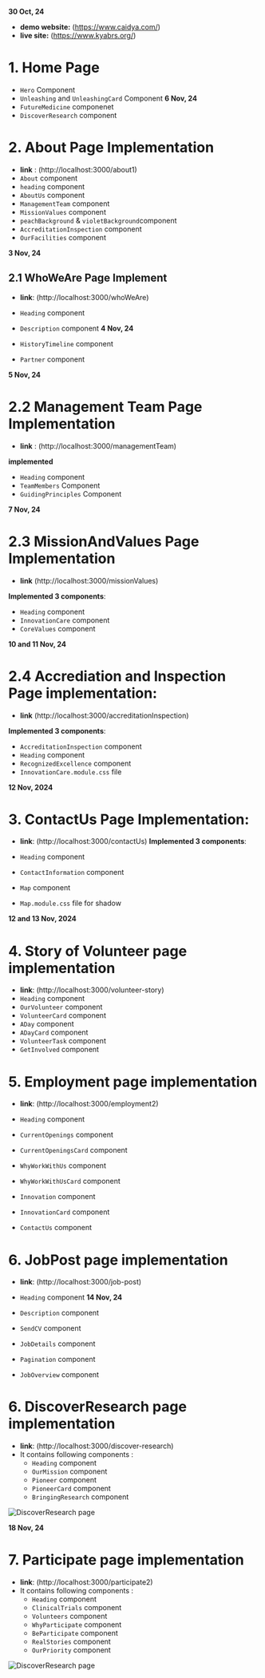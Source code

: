 **30 Oct, 24**

- **demo website:** (https://www.caidya.com/)
- **live site:** (https://www.kyabrs.org/)

# 1. Home Page

- `Hero` Component
- `Unleashing` and `UnleashingCard` Component
  **6 Nov, 24**
- `FutureMedicine` componenet
- `DiscoverResearch` component

# 2. About Page Implementation

- **link** : (http://localhost:3000/about1)
- `About` component
- `heading` component
- `AboutUs` component
- `ManagementTeam` component
- `MissionValues` component
- `peachBackground` & `violetBackground`component
- `AccreditationInspection` component
- `OurFacilities` component

**3 Nov, 24**

## 2.1 WhoWeAre Page Implement

- **link**: (http://localhost:3000/whoWeAre)

- `Heading` component
- `Description` component
  **4 Nov, 24**
- `HistoryTimeline` component
- `Partner` component

**5 Nov, 24**

# 2.2 Management Team Page Implementation

- **link** : (http://localhost:3000/managementTeam)

**implemented**

- `Heading` component
- `TeamMembers` Component
- `GuidingPrinciples` Component

**7 Nov, 24**

# 2.3 MissionAndValues Page Implementation

- **link** (http://localhost:3000/missionValues)

**Implemented 3 components**:

- `Heading` component
- `InnovationCare` component
- `CoreValues` component

**10 and 11 Nov, 24**

# 2.4 Accrediation and Inspection Page implementation:

- **link** (http://localhost:3000/accreditationInspection)

**Implemented 3 components**:

- `AccreditationInspection` component
- `Heading` component
- `RecognizedExcellence` component
- `InnovationCare.module.css` file

**12 Nov, 2024**

# 3. ContactUs Page Implementation:

- **link**: (http://localhost:3000/contactUs)
  **Implemented 3 components**:

- `Heading` component
- `ContactInformation` component
- `Map` component
- `Map.module.css` file for shadow

**12 and 13 Nov, 2024**

# 4. Story of Volunteer page implementation

- **link**: (http://localhost:3000/volunteer-story)
- `Heading` component
- `OurVolunteer` component
- `VolunteerCard` component
- `ADay` component
- `ADayCard` component
- `VolunteerTask` component
- `GetInvolved` component

# 5. Employment page implementation

- **link**: (http://localhost:3000/employment2)

- `Heading` component
- `CurrentOpenings` component
- `CurrentOpeningsCard` component
- `WhyWorkWithUs` component
- `WhyWorkWithUsCard` component
- `Innovation` component
- `InnovationCard` component
- `ContactUs` component

# 6. JobPost page implementation

- **link**: (http://localhost:3000/job-post)

- `Heading` component
  **14 Nov, 24**
- `Description` component
- `SendCV` component
- `JobDetails` component
- `Pagination` component
- `JobOverview` component

# 6. DiscoverResearch page implementation

- **link**: (http://localhost:3000/discover-research)
- It contains following components :
  - `Heading` component
  - `OurMission` component
  - `Pioneer` component
  - `PioneerCard` component
  - `BringingResearch` component

![DiscoverResearch page](/image/DiscoverResearch-page.png)

**18 Nov, 24**

# 7. Participate page implementation

- **link**: (http://localhost:3000/participate2)
- It contains following components :
  - `Heading` component
  - `ClinicalTrials` component
  - `Volunteers` component
  - `WhyParticipate` component
  - `BeParticipate` component
  - `RealStories` component
  - `OurPriority` component

![DiscoverResearch page](/image/participate-page.png)
